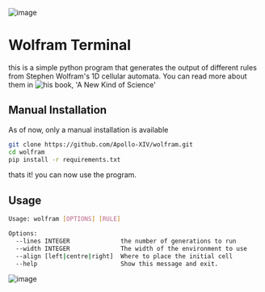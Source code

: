 ![image](https://github.com/Apollo-XIV/wolfram/assets/119538960/8947abd4-095a-4d35-82aa-8d1e01f65183)
# Wolfram Terminal
this is a simple python program that generates the output of different rules from Stephen Wolfram's 1D cellular automata. You can read more about them in ![his book, 'A New Kind of Science'](https://www.wolframscience.com/nks/)
## Manual Installation
As of now, only a manual installation is available
```sh
git clone https://github.com/Apollo-XIV/wolfram.git
cd wolfram
pip install -r requirements.txt
```
thats it! you can now use the program.
## Usage
```sh
Usage: wolfram [OPTIONS] [RULE]

Options:
  --lines INTEGER              the number of generations to run
  --width INTEGER              The width of the environment to use
  --align [left|centre|right]  Where to place the initial cell
  --help                       Show this message and exit.

```
![image](https://github.com/Apollo-XIV/wolfram/assets/119538960/76c40507-5af9-4c55-8793-951848f7928b)
